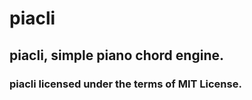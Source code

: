 # piacli
## piacli, simple piano chord engine.

### piacli licensed under the terms of MIT License.
